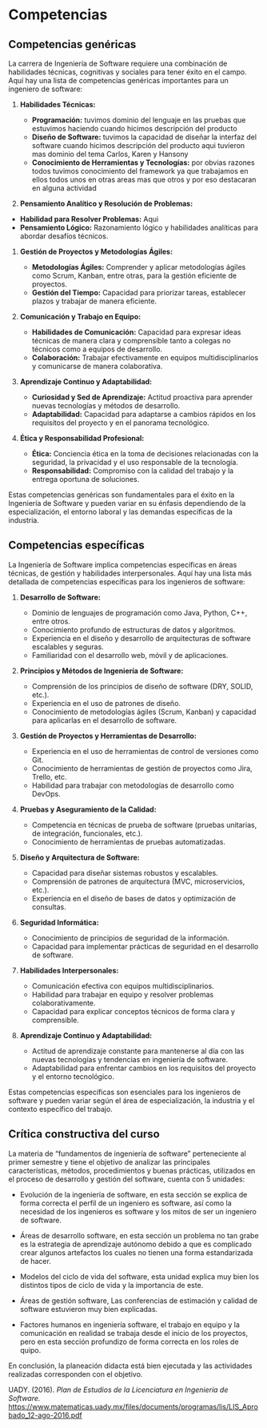 <h1 id="competencias">Competencias</h1>

## Competencias genéricas
La carrera de Ingeniería de Software requiere una combinación de habilidades técnicas, cognitivas y sociales para tener éxito en el campo. Aquí hay una lista de competencias genéricas importantes para un ingeniero de software:

1.  **Habilidades Técnicas:**
    
    -   **Programación:** tuvimos dominio del lenguaje en las pruebas que estuvimos haciendo cuando hicimos descripción del producto
    -   **Diseño de Software:** tuvimos la capacidad de diseñar la interfaz del software cuando hicimos descripción del producto aqui tuvieron mas dominio del tema Carlos, Karen y Hansony
    -   **Conocimiento de Herramientas y Tecnologías:** por obvias razones todos tuvimos conocimiento del framework ya que trabajamos en ellos todos unos en otras areas mas que otros y por eso destacaran en alguna actividad
  

  2.   **Pensamiento Analítico y Resolución de Problemas:**
-   **Habilidad para Resolver Problemas:** Aqui 
-  **Pensamiento Lógico:** Razonamiento lógico y habilidades analíticas para abordar desafíos técnicos.
1.  **Gestión de Proyectos y Metodologías Ágiles:**
    
    -   **Metodologías Ágiles:** Comprender y aplicar metodologías ágiles como Scrum, Kanban, entre otras, para la gestión eficiente de proyectos.
    -   **Gestión del Tiempo:** Capacidad para priorizar tareas, establecer plazos y trabajar de manera eficiente.
2.  **Comunicación y Trabajo en Equipo:**
    
    -   **Habilidades de Comunicación:** Capacidad para expresar ideas técnicas de manera clara y comprensible tanto a colegas no técnicos como a equipos de desarrollo.
    -   **Colaboración:** Trabajar efectivamente en equipos multidisciplinarios y comunicarse de manera colaborativa.
3.  **Aprendizaje Continuo y Adaptabilidad:**
    
    -   **Curiosidad y Sed de Aprendizaje:** Actitud proactiva para aprender nuevas tecnologías y métodos de desarrollo.
    -   **Adaptabilidad:** Capacidad para adaptarse a cambios rápidos en los requisitos del proyecto y en el panorama tecnológico.
4.  **Ética y Responsabilidad Profesional:**
    
    -   **Ética:** Conciencia ética en la toma de decisiones relacionadas con la seguridad, la privacidad y el uso responsable de la tecnología.
    -   **Responsabilidad:** Compromiso con la calidad del trabajo y la entrega oportuna de soluciones.

Estas competencias genéricas son fundamentales para el éxito en la Ingeniería de Software y pueden variar en su énfasis dependiendo de la especialización, el entorno laboral y las demandas específicas de la industria.
## Competencias específicas
La Ingeniería de Software implica competencias específicas en áreas técnicas, de gestión y habilidades interpersonales. Aquí hay una lista más detallada de competencias específicas para los ingenieros de software:

1.  **Desarrollo de Software:**
    
    -   Dominio de lenguajes de programación como Java, Python, C++, entre otros.
    -   Conocimiento profundo de estructuras de datos y algoritmos.
    -   Experiencia en el diseño y desarrollo de arquitecturas de software escalables y seguras.
    -   Familiaridad con el desarrollo web, móvil y de aplicaciones.
2.  **Principios y Métodos de Ingeniería de Software:**
    
    -   Comprensión de los principios de diseño de software (DRY, SOLID, etc.).
    -   Experiencia en el uso de patrones de diseño.
    -   Conocimiento de metodologías ágiles (Scrum, Kanban) y capacidad para aplicarlas en el desarrollo de software.
3.  **Gestión de Proyectos y Herramientas de Desarrollo:**
    
    -   Experiencia en el uso de herramientas de control de versiones como Git.
    -   Conocimiento de herramientas de gestión de proyectos como Jira, Trello, etc.
    -   Habilidad para trabajar con metodologías de desarrollo como DevOps.
4.  **Pruebas y Aseguramiento de la Calidad:**
    
    -   Competencia en técnicas de prueba de software (pruebas unitarias, de integración, funcionales, etc.).
    -   Conocimiento de herramientas de pruebas automatizadas.
5.  **Diseño y Arquitectura de Software:**
    
    -   Capacidad para diseñar sistemas robustos y escalables.
    -   Comprensión de patrones de arquitectura (MVC, microservicios, etc.).
    -   Experiencia en el diseño de bases de datos y optimización de consultas.
6.  **Seguridad Informática:**
    
    -   Conocimiento de principios de seguridad de la información.
    -   Capacidad para implementar prácticas de seguridad en el desarrollo de software.
7.  **Habilidades Interpersonales:**
    
    -   Comunicación efectiva con equipos multidisciplinarios.
    -   Habilidad para trabajar en equipo y resolver problemas colaborativamente.
    -   Capacidad para explicar conceptos técnicos de forma clara y comprensible.
8.  **Aprendizaje Continuo y Adaptabilidad:**
    
    -   Actitud de aprendizaje constante para mantenerse al día con las nuevas tecnologías y tendencias en ingeniería de software.
    -   Adaptabilidad para enfrentar cambios en los requisitos del proyecto y el entorno tecnológico.

Estas competencias específicas son esenciales para los ingenieros de software y pueden variar según el área de especialización, la industria y el contexto específico del trabajo.

## Crítica constructiva del curso
La materia de “fundamentos de ingeniería de software” perteneciente al primer semestre y tiene el objetivo de analizar las principales características, métodos, procedimientos y buenas prácticas, utilizados en el proceso de desarrollo y gestión del software, cuenta con 5 unidades: 

- Evolución de la ingeniería de software, en esta sección se explica de forma correcta el perfil de un ingeniero es software, así como la necesidad de los ingenieros es software y los mitos de ser un ingeniero de software. 

- Áreas de desarrollo software, en esta sección un problema no tan grabe es la estrategia de aprendizaje autónomo debido a que es complicado crear algunos artefactos los cuales no tienen una forma estandarizada de hacer. 

- Modelos del ciclo de vida del software, esta unidad explica muy bien los distintos tipos de ciclo de vida y la importancia de este. 

- Áreas de gestión software, Las conferencias de estimación y calidad de software estuvieron muy bien explicadas. 

- Factores humanos en ingeniería software, el trabajo en equipo y la comunicación en realidad se trabaja desde el inicio de los proyectos, pero en esta sección profundizo de forma correcta en los roles de quipo. 

En conclusión, la planeación didacta está bien ejecutada y las actividades realizadas corresponden con el objetivo. 





UADY. (2016). *Plan de Estudios de la Licenciatura en Ingeniería de Software.* https://www.matematicas.uady.mx/files/documents/programas/lis/LIS_Aprobado_12-ago-2016.pdf
<!--stackedit_data:
eyJoaXN0b3J5IjpbLTE0MDE2MzQ0NTIsOTcyNzQ4NDgzLDk3Mj
c0ODQ4Myw5NzI3NDg0ODMsMTIwNjU2MjE3LDE2OTQyNTg0NDcs
MjA0NTI3MDkwN119
-->
